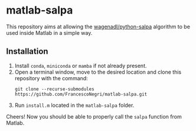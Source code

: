 # matlab-salpa
This repository aims at allowing the [wagenadl/python-salpa](https://github.com/wagenadl/python-salpa/tree/master) algorithm to be used inside Matlab in a simple way.

## Installation
1) Install `conda`, `miniconda` or `mamba` if not already present.
2) Open a terminal window, move to the desired location and clone this repository with the command:
    ```
    git clone --recurse-submodules https://github.com/FrancescoNegri/matlab-salpa.git
    ```
3) Run `install.m` located in the `matlab-salpa` folder.

Cheers! Now you should be able to properly call the `salpa` function from Matlab.